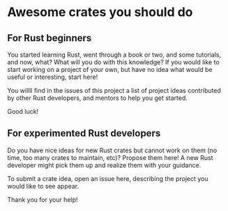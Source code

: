 # Awesome crates you should do

## For Rust beginners

You started learning Rust, went through a book or two, and some tutorials,
and now, what? What will you do with this knowledge? If you would like to start
working on a project of your own, but have no idea what would be useful or
interesting, start here!

You willll find in the issues of this project a list of project ideas contributed
by other Rust developers, and mentors to help you get started.

Good luck!

## For experimented Rust developers

Do you have nice ideas for new Rust crates but cannot work on them (no time,
too many crates to maintain, etc)? Propose them here! A new Rust developer
might pick them up and realize them with your guidance.

To submit a crate idea, open an issue here, describing the project you would
like to see appear.

Thank you for your help!
